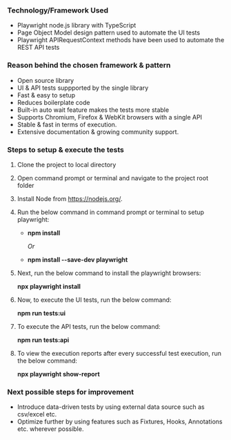 ### Technology/Framework Used
* Playwright node.js library with TypeScript
* Page Object Model design pattern used to automate the UI tests
* Playwright APIRequestContext methods have been used to automate the REST API tests

### Reason behind the chosen framework & pattern
* Open source library
* UI & API tests suppported by the single library
* Fast & easy to setup
* Reduces boilerplate code
* Built-in auto wait feature makes the tests more stable
* Supports Chromium, Firefox & WebKit browsers with a single API
* Stable & fast in terms of execution.
* Extensive documentation & growing community support.

### Steps to setup & execute the tests
1. Clone the project to local directory
2. Open command prompt or terminal and navigate to the project root folder
3. Install Node from https://nodejs.org/.
4. Run the below command in command prompt or terminal to setup playwright:
    * **npm install**

        _Or_ 
    * **npm install --save-dev playwright**
5. Next, run the below command to install the playwright browsers:

    **npx playwright install**
6. Now, to execute the UI tests, run the below command:

    **npm run tests:ui**
7. To execute the API tests, run the below command:

    **npm run tests:api**
8. To view the execution reports after every successful test execution, run the below command:

    **npx playwright show-report**

### Next possible steps for improvement
* Introduce data-driven tests by using external data source such as csv/excel etc.
* Optimize further by using features such as Fixtures, Hooks, Annotations etc. wherever possible.



